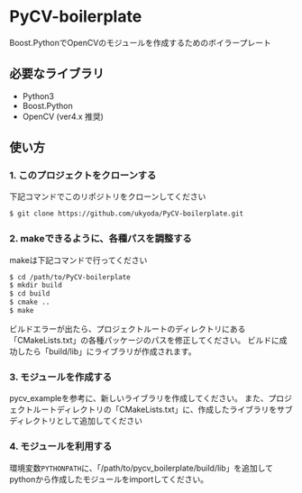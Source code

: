 # PyCV-boilerplate

Boost.PythonでOpenCVのモジュールを作成するためのボイラープレート

## 必要なライブラリ

* Python3
* Boost.Python
* OpenCV (ver4.x 推奨)

## 使い方

### 1. このプロジェクトをクローンする

下記コマンドでこのリポジトリをクローンしてください

```bash
$ git clone https://github.com/ukyoda/PyCV-boilerplate.git
```

### 2. makeできるように、各種パスを調整する

makeは下記コマンドで行ってください

```bash
$ cd /path/to/PyCV-boilerplate
$ mkdir build
$ cd build
$ cmake ..
$ make 
```

ビルドエラーが出たら、プロジェクトルートのディレクトリにある「CMakeLists.txt」の各種パッケージのパスを修正してください。
ビルドに成功したら「build/lib」にライブラリが作成されます。

### 3. モジュールを作成する

pycv_exampleを参考に、新しいライブラリを作成してください。
また、プロジェクトルートディレクトリの「CMakeLists.txt」に、作成したライブラリをサブディレクトリとして追加してください

### 4. モジュールを利用する

環境変数`PYTHONPATH`に、「/path/to/pycv_boilerplate/build/lib」を追加してpythonから作成したモジュールをimportしてください。